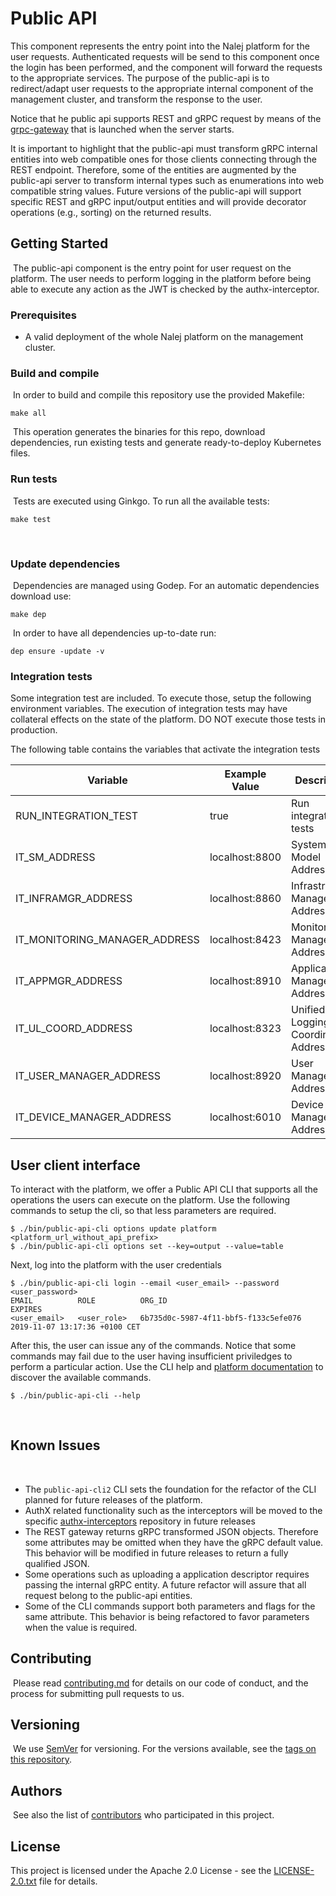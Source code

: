 # Public API

This component represents the entry point into the Nalej platform for the user requests. Authenticated requests will
be send to this component once the login has been performed, and the component will forward the requests to the
appropriate services. The purpose of the public-api is to redirect/adapt user requests to the appropriate internal
component of the management cluster, and transform the response to the user.

Notice that he public api supports REST and gRPC request by means of the [grpc-gateway](https://github.com/grpc-ecosystem/grpc-gateway)
that is launched when the server starts.

It is important to highlight that the public-api must transform gRPC internal entities into web compatible ones for
those clients connecting through the REST endpoint. Therefore, some of the entities are augmented by the public-api
server to transform internal types such as enumerations into web compatible string values. Future versions of the
public-api will support specific REST and gRPC input/output entities and will provide decorator operations (e.g., sorting)
on the returned results.
​
## Getting Started
​
The public-api component is the entry point for user request on the platform. The user needs to perform logging in
the platform before being able to execute any action as the JWT is checked by the authx-interceptor.
​
### Prerequisites

* A valid deployment of the whole Nalej platform on the management cluster.
​​
### Build and compile
​
In order to build and compile this repository use the provided Makefile:
​
```
make all
```
​
This operation generates the binaries for this repo, download dependencies,
run existing tests and generate ready-to-deploy Kubernetes files.
​
### Run tests
​
Tests are executed using Ginkgo. To run all the available tests:
​
```
make test
```
​
### Update dependencies
​
Dependencies are managed using Godep. For an automatic dependencies download use:
​
```
make dep
```
​
In order to have all dependencies up-to-date run:
​
```
dep ensure -update -v
```

### Integration tests

Some integration test are included. To execute those, setup the following environment variables. The execution of
integration tests may have collateral effects on the state of the platform. DO NOT execute those tests in production.

The following table contains the variables that activate the integration tests

| Variable  | Example Value | Description |
| ------------- | ------------- |------------- |
| RUN_INTEGRATION_TEST  | true | Run integration tests |
| IT_SM_ADDRESS  | localhost:8800 | System Model Address |
| IT_INFRAMGR_ADDRESS  | localhost:8860 | Infrastructure Manager Address |
| IT_MONITORING_MANAGER_ADDRESS  | localhost:8423 | Monitoring Manager Address |
| IT_APPMGR_ADDRESS  | localhost:8910 | Applications Manager Address |
| IT_UL_COORD_ADDRESS | localhost:8323 | Unified Logging Coordinator Address
| IT_USER_MANAGER_ADDRESS  | localhost:8920 | User Manager Address |
| IT_DEVICE_MANAGER_ADDRESS | localhost:6010 | Device Manager Address |

## User client interface

To interact with the platform, we offer a Public API CLI that supports all the operations the users can
execute on the platform. Use the following commands to setup the cli, so that less parameters are required.

```
$ ./bin/public-api-cli options update platform <platform_url_without_api_prefix>
$ ./bin/public-api-cli options set --key=output --value=table
```

Next, log into the platform with the user credentials

```
$ ./bin/public-api-cli login --email <user_email> --password <user_password>
EMAIL          ROLE          ORG_ID                                 EXPIRES
<user_email>   <user_role>   6b735d0c-5987-4f11-bbf5-f133c5efe076   2019-11-07 13:17:36 +0100 CET
```

After this, the user can issue any of the commands. Notice that some commands may fail due to the user
having insufficient priviledges to perform a particular action. Use the CLI help and [platform documentation](https://nalej.gitbook.io)
to discover the available commands.

```
$ ./bin/public-api-cli --help
```
​
## Known Issues
​
* The `public-api-cli2` CLI sets the foundation for the refactor of the CLI planned for future releases of the platform.
* AuthX related functionality such as the interceptors will be moved to the specific [authx-interceptors](https://github.com/nalej/authx-interceptors) repository
in future releases
* The REST gateway returns gRPC transformed JSON objects. Therefore some attributes may be omitted when they have the gRPC default value. This behavior
will be modified in future releases to return a fully qualified JSON.
* Some operations such as uploading a application descriptor requires passing the internal gRPC entity. A future refactor will assure that all request
belong to the public-api entities.
* Some of the CLI commands support both parameters and flags for the same attribute. This behavior is being refactored to favor parameters when the value
is required.
​
## Contributing
​
Please read [contributing.md](contributing.md) for details on our code of conduct, and the process for submitting pull requests to us.
​
## Versioning
​
We use [SemVer](http://semver.org/) for versioning. For the versions available, see the [tags on this repository](https://github.com/public-api/tags). 
​
## Authors
​
See also the list of [contributors](https://github.com/nalej/public-api/contributors) who participated in this project.
​
## License
This project is licensed under the Apache 2.0 License - see the [LICENSE-2.0.txt](LICENSE-2.0.txt) file for details.

